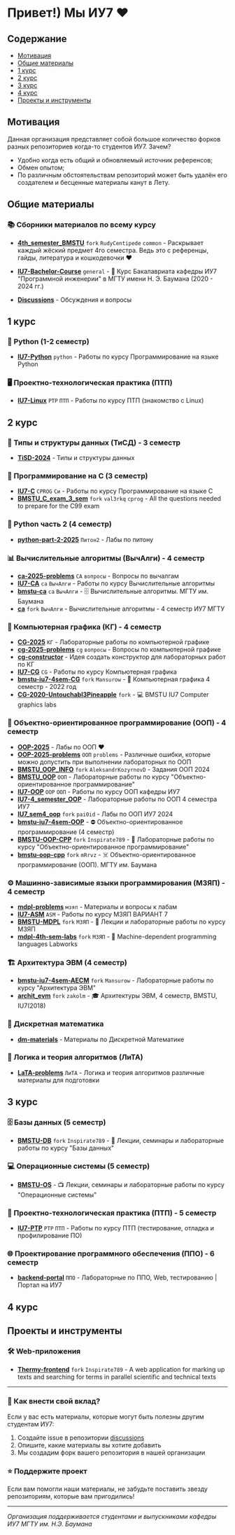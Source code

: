 # Привет!) Мы ИУ7 ❤️

## Содержание
- [Мотивация](#мотивация)
- [Общие материалы](#общие-материалы)
- [1 курс](#1-курс)
- [2 курс](#2-курс)
- [3 курс](#3-курс)
- [4 курс](#4-курс)
- [Проекты и инструменты](#проекты-и-инструменты)

## Мотивация

Данная организация представляет собой большое количество форков разных репозиториев когда-то студентов ИУ7. Зачем? 
- Удобно когда есть общий и обновляемый источник референсов;
- Обмен опытом;
- По различным обстоятельствам репозиторий может быть удалён его создателем и бесценные материалы канут в Лету.

## Общие материалы

### 📚 Сборники материалов по всему курсу
- [**4th_semester_BMSTU**](https://github.com/bmstu-software-engineering/fork-RudyCentipede-4th_semester_BMSTU) `fork` `RudyCentipede` `common` - Раскрывает каждый жёский предмет 4го семестра. Ведь это с референцы, гайды, литература и кошкодевочки ♥️ 

- [**IU7-Bachelor-Course**](https://github.com/bmstu-software-engineering/fork-Mansurow-IU7-Bachelor-Course) `general` - 🐳 Курс Бакалавриата кафедры ИУ7 "Программной инженерии" в МГТУ имени Н. Э. Баумана (2020 - 2024 гг.)
- [**Discussions**](https://github.com/bmstu-software-engineering/discussions) - Обсуждения и вопросы

## 1 курс

### 🐍 Python (1-2 семестр)
- [**IU7-Python**](https://github.com/bmstu-software-engineering/fork-Danilado-IU7-Python) `python` - Работы по курсу Программирование на языке Python

### 🖥️ Проектно-технологическая практика (ПТП)
- [**IU7-Linux**](https://github.com/bmstu-software-engineering/fork-Danilado-IU7-Linux) `PTP` `ПТП` - Работы по курсу ПТП (знакомство с Linux)

## 2 курс

### 💾 Типы и структуры данных (ТиСД) - 3 семестр
- [**TiSD-2024**](https://github.com/bmstu-software-engineering/TiSD-2024) - Типы и структуры данных

### 🔧 Программирование на С (3 семестр)
- [**IU7-C**](https://github.com/bmstu-software-engineering/fork-Danilado-IU7-C) `CPROG` `Си` - Работы по курсу Программирование на языке C
- [**BMSTU_C_exam_3_sem**](https://github.com/bmstu-software-engineering/fork-val3rkq-BMSTU_C_exam_3_sem) `fork` `val3rkq` `cprog` - All the questions needed to prepare for the C99 exam

### 🐍 Python часть 2 (4 семестр)
- [**python-part-2-2025**](https://github.com/bmstu-software-engineering/python-part-2-2025) `Питон2` - Лабы по питону

### 📊 Вычислительные алгоритмы (ВычАлги) - 4 семестр
- [**ca-2025-problems**](https://github.com/bmstu-software-engineering/ca-2025-problems) `CA` `вопросы` - Вопросы по вычалгам
- [**IU7-CA**](https://github.com/bmstu-software-engineering/fork-Danilado-IU7-CA) `ca` `ВычАлги` - Работы по курсу Вычислительные алгоритмы
- [**bmstu-ca**](https://github.com/bmstu-software-engineering/fork-mRrvz-bmstu-ca) `ca` `ВычАлги` - 🗄 Вычислительные алгоритмы. МГТУ им. Баумана
- [**ca**](https://github.com/bmstu-software-engineering/fork-Ratwe-ca) `fork` `ВычАлги` - Вычислительные алгоритмы - 4 семестр ИУ7 МГТУ

### 🎨 Компьютерная графика (КГ) - 4 семестр
- [**CG-2025**](https://github.com/bmstu-software-engineering/CG-2025) `КГ` - Лабораторные работы по компьютерной графике
- [**cg-2025-problems**](https://github.com/bmstu-software-engineering/cg-2025-problems) `cg` `вопросы` - Вопросы по компьютерной графике
- [**cg-constructor**](https://github.com/bmstu-software-engineering/cg-constructor) - Идея создать конструктор для лабораторных работ по КГ
- [**IU7-CG**](https://github.com/bmstu-software-engineering/fork-Danilado-IU7-CG) `CG` - Работы по курсу Компьютерная графика
- [**bmstu-iu7-4sem-CG**](https://github.com/bmstu-software-engineering/fork-Mansurow-bmstu-iu7-4sem-CG) `fork` `Mansurow` - 🏫 Компьютерная графика 4 семестр - 2022 год
- [**CG-2020-Untouchabl3Pineapple**](https://github.com/bmstu-software-engineering/fork-CG-2020-Untouchabl3Pineapple) `fork` - 💻 BMSTU IU7 Computer graphics labs

### 🎯 Объектно-ориентированное программирование (ООП) - 4 семестр
- [**OOP-2025**](https://github.com/bmstu-software-engineering/OOP-2025) - Лабы по ООП ❤️
- [**OOP-2025-problems**](https://github.com/bmstu-software-engineering/OOP-2025-problems) `ООП` `problems` - Различные ошибки, которые можно допустить при выполнении лабораторных по ООП
- [**BMSTU_OOP_INFO**](https://github.com/bmstu-software-engineering/fork-AleksandrKozyrnovD-BMSTU_OOP_INFO) `fork` `AleksandrKozyrnovD` - Задания ООП 2024
- [**BMSTU_OOP**](https://github.com/bmstu-software-engineering/fork-HanSoloCh-BMSTU_OOP) `ООП` - Лабораторные работы по курсу "Объектно-ориентированное программирование"
- [**IU7-OOP**](https://github.com/bmstu-software-engineering/fork-Danilado-IU7-OOP) `OOP` `ООП` - Работы по курсу ООП кафедры ИУ7
- [**IU7-4_semester_OOP**](https://github.com/bmstu-software-engineering/fork-mtKepochka-IU7-4_semester_OOP) - Лабораторные работы по ООП 4 семестра ИУ7
- [**IU7_sem4_oop**](https://github.com/bmstu-software-engineering/fork-pai0id-IU7_sem4_oop) `fork` `pai0id` - Лабы по ООП ИУ7 2024
- [**bmstu-iu7-4sem-OOP**](https://github.com/bmstu-software-engineering/fork-Mansurow-bmstu-iu7-4sem-OOP) - ⛔ Объектно-ориентированное программирование (4 семестр)
- [**BMSTU-OOP-CPP**](https://github.com/bmstu-software-engineering/fork-Inspirate789-BMSTU-OOP-CPP) `fork` `Inspirate789` - 🔮 Лабораторные работы по курсу "Объектно-ориентированное программирование"
- [**bmstu-oop-cpp**](https://github.com/bmstu-software-engineering/fork-mRrvz-bmstu-oop-cpp) `fork` `mRrvz` - ☠️ Объектно-ориентированное программирование (ООП). МГТУ им. Баумана

### ⚙️ Машинно-зависимые языки программирования (МЗЯП) - 4 семестр
- [**mdpl-problems**](https://github.com/bmstu-software-engineering/mdpl-problems) `мзяп` - Материалы и вопросы к лабам
- [**IU7-ASM**](https://github.com/bmstu-software-engineering/fork-Danilado-IU7-ASM) `ASM` - Работы по курсу МЗЯП ВАРИАНТ 7
- [**BMSTU-MDPL**](https://github.com/bmstu-software-engineering/fork-Inspirate789-BMSTU-MDPL) `fork` `МЗЯП` - 💾 Лекции и лабораторные работы по курсу МЗЯП
- [**mdpl-4th-sem-labs**](https://github.com/bmstu-software-engineering/fork-hackfeed-mdpl-4th-sem-labs) `fork` `МЗЯП` - 🧰 Machine-dependent programming languages Labworks

### 🏗️ Архитектура ЭВМ (4 семестр)
- [**bmstu-iu7-4sem-AECM**](https://github.com/bmstu-software-engineering/fork-Mansurow-bmstu-iu7-4sem-AECM) `fork` `Mansurow` - Лабораторные работы по курсу "Архитектура ЭВМ"
- [**archit_evm**](https://github.com/bmstu-software-engineering/fork-zakolm-archit_evm) `fork` `zakolm` - 🎓 Архитектуры ЭВМ, 4 семестр, BMSTU, IU7(2018)

### 🧮 Дискретная математика
- [**dm-materials**](https://github.com/bmstu-software-engineering/dm-materials) - Материалы по Дискретной Математике

### 🎲 Логика и теория алгоритмов (ЛиТА)
- [**LaTA-problems**](https://github.com/bmstu-software-engineering/LaTA-problems) `ЛиТА` - Логика и теория алгоритмов различные материалы для подготовки

## 3 курс

### 🗄️ Базы данных (5 семестр)
- [**BMSTU-DB**](https://github.com/bmstu-software-engineering/fork-Inspirate789-BMSTU-DB) `fork` `Inspirate789` - 📁 Лекции, семинары и лабораторные работы по курсу "Базы данных"

### 💻 Операционные системы (5 семестр)
- [**BMSTU-OS**](https://github.com/bmstu-software-engineering/fork-Inspirate789-BMSTU-OS) - 📺 Лекции, семинары и лабораторные работы по курсу "Операционные системы"

### 🔧 Проектно-технологическая практика (ПТП) - 5 семестр
- [**IU7-PTP**](https://github.com/bmstu-software-engineering/fork-Danilado-IU7-PTP) `PTP` `ПТП` - Работы по курсу ПТП (тестирование, отладка и профилирование ПО)

### 🌐 Проектирование программного обеспечения (ППО) - 6 семестр
- [**backend-portal**](https://github.com/bmstu-software-engineering/fork-ppo-bmstu-iu7-backend-portal) `ППО` - Лабораторные по ППО, Web, тестированию | Портал на ИУ7

## 4 курс

## Проекты и инструменты

### 🛠️ Web-приложения
- [**Thermy-frontend**](https://github.com/bmstu-software-engineering/fork-Inspirate789-Thermy-frontend) `fork` `Inspirate789` - A web application for marking up texts and searching for terms in parallel scientific and technical texts

---

### 🤝 Как внести свой вклад?

Если у вас есть материалы, которые могут быть полезны другим студентам ИУ7:
1. Создайте issue в репозитории [discussions](https://github.com/bmstu-software-engineering/discussions)
2. Опишите, какие материалы вы хотите добавить
3. Мы создадим форк вашего репозитория в нашей организации

### ⭐ Поддержите проект

Если вам помогли наши материалы, не забудьте поставить звезду репозиториям, которые вам пригодились!

---

*Организация поддерживается студентами и выпускниками кафедры ИУ7 МГТУ им. Н.Э. Баумана*
